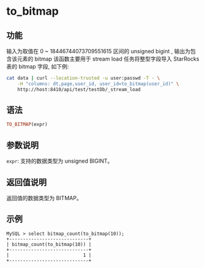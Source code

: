 # to_bitmap

## 功能

输入为取值在 0 ~ 18446744073709551615 区间的 unsigned bigint , 输出为包含该元素的 bitmap
该函数主要用于 stream load 任务将整型字段导入 StarRocks 表的 bitmap 字段, 如下例:

```bash
cat data | curl --location-trusted -u user:passwd -T - \
    -H "columns: dt,page,user_id, user_id=to_bitmap(user_id)" \
    http://host:8410/api/test/testDb/_stream_load
```

## 语法

```Haskell
TO_BITMAP(expr)
```

## 参数说明

`expr`: 支持的数据类型为 unsigned BIGINT。

## 返回值说明

返回值的数据类型为 BITMAP。

## 示例

```Plain Text
MySQL > select bitmap_count(to_bitmap(10));
+-----------------------------+
| bitmap_count(to_bitmap(10)) |
+-----------------------------+
|                           1 |
+-----------------------------+
```
